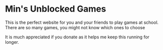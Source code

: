 # Min's Unblocked Games
This is the perfect website for you and your friends to play games at school. There are so many games, you might not know which ones to choose

It is much appreciated if you donate as it helps me keep this running for longer.

